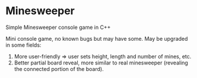 # Minesweeper
Simple Minesweeper console game in C++

Mini console game, no known bugs but may have some.
May be upgraded in some fields:
1. More user-friendly => user sets height, length and number of mines, etc.
2. Better partial board reveal, more similar to real minesweeper (revealing the connected portion of the board).
